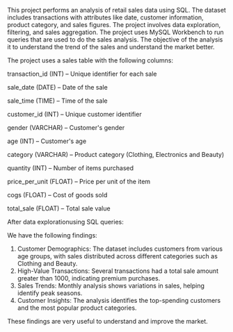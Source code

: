 This project performs an analysis of retail sales data using SQL. The dataset includes transactions with attributes like date, customer information, product category, and sales figures. 
The project involves data exploration, filtering, and sales aggregation.
The project uses MySQL Workbench to run queries that are used to do the sales analysis.
The objective of the analysis it to understand the trend of the sales and understand the market better.

The project uses a sales table with the following columns:

transaction_id (INT) – Unique identifier for each sale

sale_date (DATE) – Date of the sale

sale_time (TIME) – Time of the sale

customer_id (INT) – Unique customer identifier

gender (VARCHAR) – Customer's gender

age (INT) – Customer's age

category (VARCHAR) – Product category (Clothing, Electronics and Beauty)

quantity (INT) – Number of items purchased

price_per_unit (FLOAT) – Price per unit of the item

cogs (FLOAT) – Cost of goods sold

total_sale (FLOAT) – Total sale value

After data explorationusing SQL queries: 

We have the following findings:

1. Customer Demographics: The dataset includes customers from various age groups, with sales distributed across different categories such as Clothing and Beauty.
2. High-Value Transactions: Several transactions had a total sale amount greater than 1000, indicating premium purchases.
3. Sales Trends: Monthly analysis shows variations in sales, helping identify peak seasons.
4. Customer Insights: The analysis identifies the top-spending customers and the most popular product categories.

These findings are very useful to understand and improve the market.

